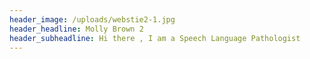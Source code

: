 ```yaml
---
header_image: /uploads/webstie2-1.jpg
header_headline: Molly Brown 2
header_subheadline: Hi there , I am a Speech Language Pathologist
---
```

